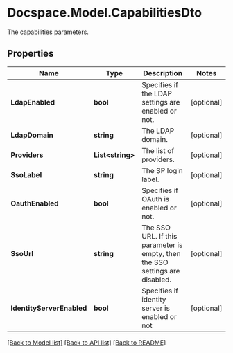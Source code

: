# Docspace.Model.CapabilitiesDto
The capabilities parameters.

## Properties

Name | Type | Description | Notes
------------ | ------------- | ------------- | -------------
**LdapEnabled** | **bool** | Specifies if the LDAP settings are enabled or not. | [optional] 
**LdapDomain** | **string** | The LDAP domain. | [optional] 
**Providers** | **List&lt;string&gt;** | The list of providers. | [optional] 
**SsoLabel** | **string** | The SP login label. | [optional] 
**OauthEnabled** | **bool** | Specifies if OAuth is enabled or not. | [optional] 
**SsoUrl** | **string** | The SSO URL. If this parameter is empty, then the SSO settings are disabled. | [optional] 
**IdentityServerEnabled** | **bool** | Specifies if identity server is enabled or not | [optional] 

[[Back to Model list]](../README.md#documentation-for-models) [[Back to API list]](../README.md#documentation-for-api-endpoints) [[Back to README]](../README.md)

